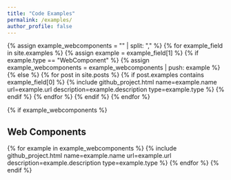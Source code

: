 ```yaml
---
title: "Code Examples"
permalink: /examples/
author_profile: false
---
```

{% assign example_webcomponents = "" | split: "," %}
{% for example_field in site.examples %}
    {% assign example = example_field[1] %}
    {% if example.type == "WebComponent" %}
        {% assign example_webcomponents = example_webcomponents | push: example %}
    {% else %}
        {% for post in site.posts %}
            {% if post.examples contains example_field[0] %}
                {% include github_project.html name=example.name url=example.url description=example.description type=example.type %}
            {% endif %}
        {% endfor %}
    {% endif %}
{% endfor %}

{% if example_webcomponents %}
## Web Components
{% for example in example_webcomponents %}
    {% include github_project.html name=example.name url=example.url description=example.description type=example.type %}
{% endfor %}
{% endif %}